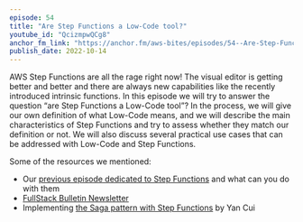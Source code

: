 ```yaml
---
episode: 54
title: "Are Step Functions a Low-Code tool?"
youtube_id: "QcizmpwQCg8"
anchor_fm_link: "https://anchor.fm/aws-bites/episodes/54--Are-Step-Functions-a-Low-Code-tool-e1p5vhf"
publish_date: 2022-10-14
---
```


AWS Step Functions are all the rage right now! The visual editor is getting better and better and there are always new capabilities like the recently introduced intrinsic functions. In this episode we will try to answer the question “are Step Functions a Low-Code tool”? In the process, we will give our own definition of what Low-Code means, and we will describe the main characteristics of Step Functions and try to assess whether they match our definition or not. We will also discuss several practical use cases that can be addressed with Low-Code and Step Functions.


Some of the resources we mentioned:

  - Our [previous episode dedicated to Step Functions](https://awsbites.com/7-when-do-you-use-step-functions/) and what can you do with them
  - [FullStack Bulletin Newsletter](https://fullstackbulletin.com/)
  - Implementing [the Saga pattern with Step Functions](https://theburningmonk.com/2017/07/applying-the-saga-pattern-with-aws-lambda-and-step-functions/) by Yan Cui
